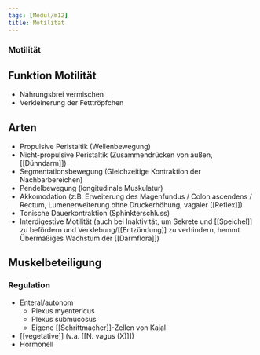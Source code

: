 ```yaml
---
tags: [Modul/m12]
title: Motilität
---
```

### Motilität





## Funktion Motilität
- Nahrungsbrei vermischen
- Verkleinerung der Fetttröpfchen

## Arten
- Propulsive Peristaltik (Wellenbewegung)
- Nicht-propulsive Peristaltik (Zusammendrücken von außen, [[Dünndarm]])
- Segmentationsbewegung (Gleichzeitige Kontraktion der Nachbarbereichen)
- Pendelbewegung (longitudinale Muskulatur)
- Akkomodation (z.B. Erweiterung des Magenfundus / Colon ascendens / Rectum, Lumenerweiterung ohne Druckerhöhung, vagaler [[Reflex]])
- Tonische Dauerkontraktion (Sphinkterschluss)
- Interdigestive Motilität (auch bei Inaktivität, um Sekrete und [[Speichel]] zu befördern und Verklebung/[[Entzündung]] zu verhindern, hemmt Übermäßiges Wachstum der [[Darmflora]])

## Muskelbeteiligung

### Regulation
- Enteral/autonom
	- Plexus myentericus
	- Plexus submucosus
	- Eigene [[Schrittmacher]]-Zellen von Kajal
- [[vegetative]] (v.a. [[N. vagus (X)]])
- Hormonell